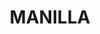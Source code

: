 ---
lastmod: '2025-04-06T06:05:20+00:00'
latitude: -30.627675
layout: suburb
longitude: 150.761923
postcode: '2346'
state: NSW
title: MANILLA
url: /nsw/manilla/
---